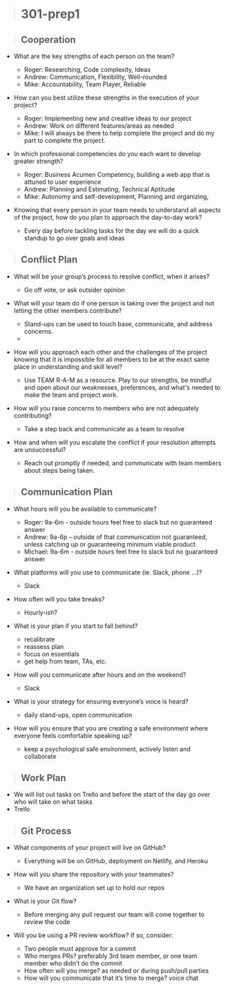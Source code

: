 > # 301-prep1

> ## Cooperation

- What are the key strengths of each person on the team?
    - Roger: Researching, Code complexity, Ideas
    - Andrew: Communication, Flexibility, Well-rounded
    - Mike: Accountability, Team Player, Reliable
- How can you best utilize these strengths in the execution of your project?
    - Roger: Implementing new and creative ideas to our project
    - Andrew: Work on different features/areas as needed
    - Mike: I will always be there to help complete the project and do my part to complete the project.

- In which professional competencies do you each want to develop greater strength?
    - Roger: Business Acumen Competency, building a web app that is attuned to user experience
    - Andrew: Planning and Estimating, Technical Aptitude
    - Mike: Autonomy and self-development, Planning and organizing, 

- Knowing that every person in your team needs to understand all aspects of the project, how do you plan to approach the day-to-day work?
    - Every day before tackling tasks for the day we will do a quick standup to go over goals and ideas

> ## Conflict Plan

- What will be your group’s process to resolve conflict, when it arises?
    - Go off vote, or ask outsider opinion

- What will your team do if one person is taking over the project and not letting the other members contribute?
    - Stand-ups can be used to touch base, communicate, and address concerns.
    - 
- How will you approach each other and the challenges of the project knowing that it is impossible for all members to be at the exact same place in understanding and skill level?
    - Use TEAM R-A-M as a resource. Play to our strengths, be mindful and open about our weaknesses, preferences, and what's needed to make the team and project work.

- How will you raise concerns to members who are not adequately contributing?
    - Take a step back and communicate as a team to resolve
 
- How and when will you escalate the conflict if your resolution attempts are unsuccessful?
    - Reach out promptly if needed, and communicate with team members about steps being taken. 

> ## Communication Plan

- What hours will you be available to communicate?
    - Roger: 9a-6m - outside hours feel free to slack but no guaranteed answer
    - Andrew: 9a-6p – outside of that communication not guaranteed, unless catching up or guaranteeing minimum viable product
    - Michael: 9a-6m - outside hours feel free to slack but no guaranteed answer

- What platforms will you use to communicate (ie. Slack, phone …)?
    - Slack
- How often will you take breaks?
    - Hourly-ish?
- What is your plan if you start to fall behind?
    - recalibrate
    - reassess plan
    - focus on essentials
    - get help from team, TAs, etc.

- How will you communicate after hours and on the weekend?
    - Slack

- What is your strategy for ensuring everyone’s voice is heard?
    - daily stand-ups, open communication

- How will you ensure that you are creating a safe environment where everyone feels comfortable speaking up?
    - keep a psychological safe environment, actively listen and collaborate

> ## Work Plan
- We will list out tasks on Trello and before the start of the day go over who will take on what tasks
- Trello

> ## Git Process

- What components of your project will live on GitHub?
    - Everything will be on GitHub, deployment on Netlify, and Heroku 

- How will you share the repository with your teammates?
    - We have an organization set up to hold our repos

- What is your Git flow?
    - Before merging any pull request our team will come together to review the code

- Will you be using a PR review workflow? If so, consider:
    - Two people must approve for a commit
    - Who merges PRs? preferably 3rd team member, or one team member who didn’t do the commit
    - How often will you merge? as needed or during push/pull parties
    - How will you communicate that it’s time to merge? voice chat
